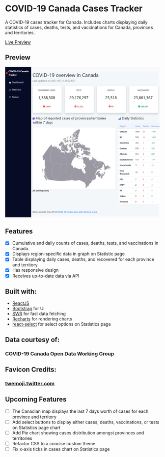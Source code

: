 # COVID-19 Canada Cases Tracker

A COVID-19 cases tracker for Canada. Includes charts displaying daily statistics of cases, deaths, tests, and vaccinations for Canada, provinces and territories.

[Live Preview](https://covid19-canada-dashboard.netlify.app/)

## Preview

![Preview Image](preview.png)


## Features
- [x] Cumulative and daily counts of cases, deaths, tests, and vaccinations in Canada.
- [x] Displays region-specific data in graph on Statistic page
- [x] Table displaying daily cases, deaths, and recovered for each province and territory.
- [x] Has responsive design
- [x] Receives up-to-date data via API

## Built with:
- [ReactJS](https://github.com/facebook/react/)
- [Bootstrap](https://github.com/twbs/bootstrap) for UI
- [SWR](https://github.com/vercel/swr) for fast data fetching
- [Recharts](https://github.com/recharts/recharts) for rendering charts
- [react-select](https://github.com/jedwatson/react-select) for select options on Statistics page

## Data courtesy of: 
### [COVID-19 Canada Open Data Working Group](https://opencovid.ca/)

## Favicon Credits:
### [twemoji.twitter.com](https://twemoji.twitter.com/)

## Upcoming Features
- [ ] The Canadian map displays the last 7 days worth of cases for each province and territory
- [ ] Add select buttons to display either cases, deaths, vaccinations, or tests on Statistics page chart
- [ ] Add Pie chart showing cases distribution amongst provinces and territories
- [ ] Refactor CSS to a concise custom theme
- [ ] Fix x-axis ticks in cases chart on Statistics page